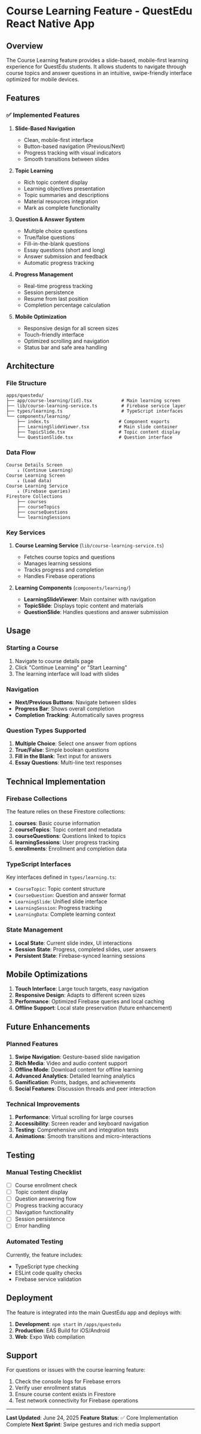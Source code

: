 # Course Learning Feature - QuestEdu React Native App

## Overview

The Course Learning feature provides a slide-based, mobile-first learning experience for QuestEdu students. It allows students to navigate through course topics and answer questions in an intuitive, swipe-friendly interface optimized for mobile devices.

## Features

### ✅ Implemented Features

1. **Slide-Based Navigation**
   - Clean, mobile-first interface
   - Button-based navigation (Previous/Next)
   - Progress tracking with visual indicators
   - Smooth transitions between slides

2. **Topic Learning**
   - Rich topic content display
   - Learning objectives presentation
   - Topic summaries and descriptions
   - Material resources integration
   - Mark as complete functionality

3. **Question & Answer System**
   - Multiple choice questions
   - True/false questions
   - Fill-in-the-blank questions
   - Essay questions (short and long)
   - Answer submission and feedback
   - Automatic progress tracking

4. **Progress Management**
   - Real-time progress tracking
   - Session persistence
   - Resume from last position
   - Completion percentage calculation

5. **Mobile Optimization**
   - Responsive design for all screen sizes
   - Touch-friendly interface
   - Optimized scrolling and navigation
   - Status bar and safe area handling

## Architecture

### File Structure

```
apps/questedu/
├── app/course-learning/[id].tsx           # Main learning screen
├── lib/course-learning-service.ts         # Firebase service layer
├── types/learning.ts                      # TypeScript interfaces
└── components/learning/
    ├── index.ts                          # Component exports
    ├── LearningSlideViewer.tsx           # Main slide container
    ├── TopicSlide.tsx                    # Topic content display
    └── QuestionSlide.tsx                 # Question interface
```

### Data Flow

```
Course Details Screen
    ↓ (Continue Learning)
Course Learning Screen
    ↓ (Load data)
Course Learning Service
    ↓ (Firebase queries)
Firestore Collections
    ├── courses
    ├── courseTopics
    ├── courseQuestions
    └── learningSessions
```

### Key Services

1. **Course Learning Service** (`lib/course-learning-service.ts`)
   - Fetches course topics and questions
   - Manages learning sessions
   - Tracks progress and completion
   - Handles Firebase operations

2. **Learning Components** (`components/learning/`)
   - **LearningSlideViewer**: Main container with navigation
   - **TopicSlide**: Displays topic content and materials
   - **QuestionSlide**: Handles questions and answer submission

## Usage

### Starting a Course

1. Navigate to course details page
3. Click "Continue Learning" or "Start Learning"
4. The learning interface will load with slides

### Navigation

- **Next/Previous Buttons**: Navigate between slides
- **Progress Bar**: Shows overall completion
- **Completion Tracking**: Automatically saves progress

### Question Types Supported

1. **Multiple Choice**: Select one answer from options
2. **True/False**: Simple boolean questions
3. **Fill in the Blank**: Text input for answers
4. **Essay Questions**: Multi-line text responses

## Technical Implementation

### Firebase Collections

The feature relies on these Firestore collections:

1. **courses**: Basic course information
2. **courseTopics**: Topic content and metadata
3. **courseQuestions**: Questions linked to topics
4. **learningSessions**: User progress tracking
5. **enrollments**: Enrollment and completion data

### TypeScript Interfaces

Key interfaces defined in `types/learning.ts`:

- `CourseTopic`: Topic content structure
- `CourseQuestion`: Question and answer format
- `LearningSlide`: Unified slide interface
- `LearningSession`: Progress tracking
- `LearningData`: Complete learning context

### State Management

- **Local State**: Current slide index, UI interactions
- **Session State**: Progress, completed slides, user answers
- **Persistent State**: Firebase-synced learning sessions

## Mobile Optimizations

1. **Touch Interface**: Large touch targets, easy navigation
2. **Responsive Design**: Adapts to different screen sizes
3. **Performance**: Optimized Firebase queries and local caching
4. **Offline Support**: Local state preservation (future enhancement)

## Future Enhancements

### Planned Features

1. **Swipe Navigation**: Gesture-based slide navigation
2. **Rich Media**: Video and audio content support
3. **Offline Mode**: Download content for offline learning
4. **Advanced Analytics**: Detailed learning analytics
5. **Gamification**: Points, badges, and achievements
6. **Social Features**: Discussion threads and peer interaction

### Technical Improvements

1. **Performance**: Virtual scrolling for large courses
2. **Accessibility**: Screen reader and keyboard navigation
3. **Testing**: Comprehensive unit and integration tests
4. **Animations**: Smooth transitions and micro-interactions

## Testing

### Manual Testing Checklist

- [ ] Course enrollment check
- [ ] Topic content display
- [ ] Question answering flow
- [ ] Progress tracking accuracy
- [ ] Navigation functionality
- [ ] Session persistence
- [ ] Error handling

### Automated Testing

Currently, the feature includes:
- TypeScript type checking
- ESLint code quality checks
- Firebase service validation

## Deployment

The feature is integrated into the main QuestEdu app and deploys with:

1. **Development**: `npm start` in `/apps/questedu`
2. **Production**: EAS Build for iOS/Android
3. **Web**: Expo Web compilation

## Support

For questions or issues with the course learning feature:

1. Check the console logs for Firebase errors
2. Verify user enrollment status
3. Ensure course content exists in Firestore
4. Test network connectivity for Firebase operations

---

**Last Updated**: June 24, 2025
**Feature Status**: ✅ Core Implementation Complete
**Next Sprint**: Swipe gestures and rich media support
